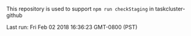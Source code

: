This repository is used to support `npm run checkStaging` in taskcluster-github

Last run: Fri Feb 02 2018 16:36:23 GMT-0800 (PST)